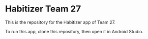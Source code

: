 # Habitizer Team 27

This is the repository for the Habitizer app of Team 27.

To run this app, clone this repository, then open it in Android Studio.
